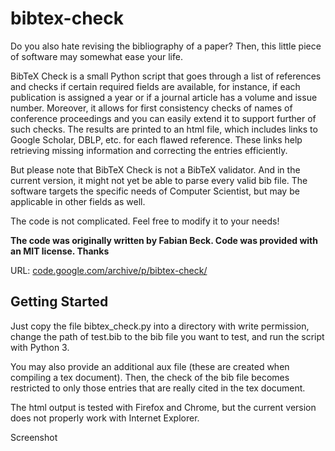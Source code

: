 # bibtex-check
Do you also hate revising the bibliography of a paper? Then, this little piece of software may somewhat ease your life.

BibTeX Check is a small Python script that goes through a list of references and checks if certain required fields are available, for instance, if each publication is assigned a year or if a journal article has a volume and issue number. Moreover, it allows for first consistency checks of names of conference proceedings and you can easily extend it to support further of such checks. The results are printed to an html file, which includes links to Google Scholar, DBLP, etc. for each flawed reference. These links help retrieving missing information and correcting the entries efficiently.

But please note that BibTeX Check is not a BibTeX validator. And in the current version, it might not yet be able to parse every valid bib file. The software targets the specific needs of Computer Scientist, but may be applicable in other fields as well.

The code is not complicated. Feel free to modify it to your needs!

**The code was originally written by Fabian Beck. Code was provided with an MIT license. Thanks**

URL: [code.google.com/archive/p/bibtex-check/](https://code.google.com/archive/p/bibtex-check/)

## Getting Started
Just copy the file bibtex_check.py into a directory with write permission, change the path of test.bib to the bib file you want to test, and run the script with Python 3.

You may also provide an additional aux file (these are created when compiling a tex document). Then, the check of the bib file becomes restricted to only those entries that are really cited in the tex document.

The html output is tested with Firefox and Chrome, but the current version does not properly work with Internet Explorer.

Screenshot
